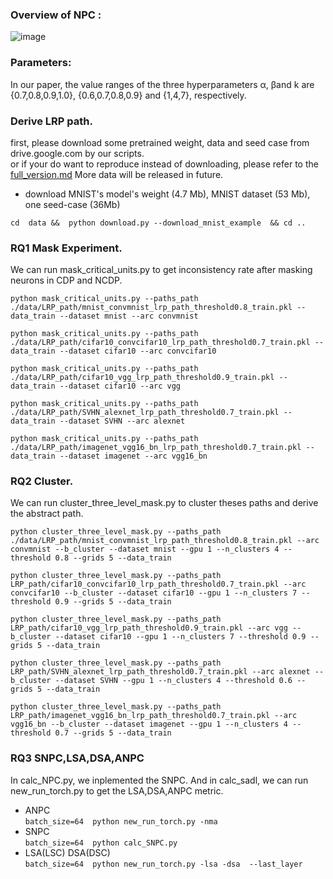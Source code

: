 


### Overview of NPC  :
![image](https://user-images.githubusercontent.com/26337247/118444619-f491d800-b71f-11eb-8947-a7deb62db2da.png)

### Parameters:

In  our  paper,  the  value  ranges  of  the  three  hyperparameters α, βand k are {0.7,0.8,0.9,1.0}, {0.6,0.7,0.8,0.9} and {1,4,7}, respectively.
### Derive LRP path.
first, please download some pretrained weight, data and seed case from drive.google.com by our scripts. </br>
or if your do want to reproduce instead of downloading, please refer to the [full_version.md](./fullversion.md)
More data will be released in future.

* download MNIST's model's weight (4.7 Mb), MNIST dataset (53 Mb), one seed-case (36Mb)</br>

`cd  data &&  python download.py --download_mnist_example  && cd .. `


### RQ1 Mask Experiment.
We can run mask_critical_units.py to get inconsistency rate after masking neurons in CDP and NCDP.

`python mask_critical_units.py --paths_path ./data/LRP_path/mnist_convmnist_lrp_path_threshold0.8_train.pkl --data_train --dataset mnist --arc convmnist`

`python mask_critical_units.py --paths_path ./data/LRP_path/cifar10_convcifar10_lrp_path_threshold0.7_train.pkl --data_train --dataset cifar10 --arc convcifar10`

`python mask_critical_units.py --paths_path ./data/LRP_path/cifar10_vgg_lrp_path_threshold0.9_train.pkl --data_train --dataset cifar10 --arc vgg`

`python mask_critical_units.py --paths_path ./data/LRP_path/SVHN_alexnet_lrp_path_threshold0.7_train.pkl --data_train --dataset SVHN --arc alexnet`

`python mask_critical_units.py --paths_path ./data/LRP_path/imagenet_vgg16_bn_lrp_path_threshold0.7_train.pkl --data_train --dataset imagenet --arc vgg16_bn`

### RQ2 Cluster.
We can run cluster_three_level_mask.py to cluster theses paths and derive the abstract path.

`python cluster_three_level_mask.py --paths_path ./data/LRP_path/mnist_convmnist_lrp_path_threshold0.8_train.pkl --arc convmnist --b_cluster --dataset mnist --gpu 1 --n_clusters 4 --threshold 0.8 --grids 5 --data_train`

`python cluster_three_level_mask.py --paths_path LRP_path/cifar10_convcifar10_lrp_path_threshold0.7_train.pkl --arc convcifar10 --b_cluster --dataset cifar10 --gpu 1 --n_clusters 7 --threshold 0.9 --grids 5 --data_train`

`python cluster_three_level_mask.py --paths_path LRP_path/cifar10_vgg_lrp_path_threshold0.9_train.pkl --arc vgg --b_cluster --dataset cifar10 --gpu 1 --n_clusters 7 --threshold 0.9 --grids 5 --data_train`

`python cluster_three_level_mask.py --paths_path LRP_path/SVHN_alexnet_lrp_path_threshold0.7_train.pkl --arc alexnet --b_cluster --dataset SVHN --gpu 1 --n_clusters 4 --threshold 0.6 --grids 5 --data_train`

`python cluster_three_level_mask.py --paths_path LRP_path/imagenet_vgg16_bn_lrp_path_threshold0.7_train.pkl --arc vgg16_bn --b_cluster --dataset imagenet --gpu 1 --n_clusters 4 --threshold 0.7 --grids 5 --data_train`

### RQ3 SNPC,LSA,DSA,ANPC
In calc_NPC.py, we inplemented the SNPC. And in calc_sadl, we can run new_run_torch.py to get the LSA,DSA,ANPC metric.
</br>
* ANPC</br>
`batch_size=64  python new_run_torch.py -nma ` </br>
* SNPC </br>
`batch_size=64  python calc_SNPC.py `</br>
* LSA(LSC) DSA(DSC) </br>
`batch_size=64  python new_run_torch.py -lsa -dsa  --last_layer`</br>

